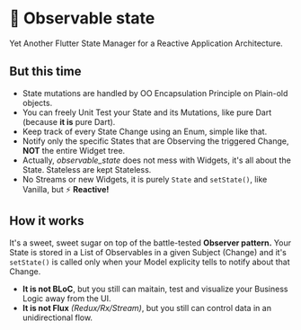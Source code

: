 # 🔭 Observable state
Yet Another Flutter State Manager for a Reactive Application Architecture.

## But this time
- State mutations are handled by OO Encapsulation Principle on Plain-old objects.
- You can freely Unit Test your State and its Mutations, like pure Dart (because **it is** pure Dart).
- Keep track of every State Change using an Enum, simple like that.
- Notify only the specific States that are Observing the triggered Change, **NOT** the entire Widget tree.
- Actually, *observable_state* does not mess with Widgets, it's all about the State. Stateless are kept Stateless.
- No Streams or new Widgets, it is purely `State` and `setState()`, like Vanilla, but :zap: **Reactive!**

## How it works
It's a sweet, sweet sugar on top of the battle-tested **Observer pattern.** Your State is stored in a List of Observables in a given Subject (Change) and it's `setState()` is called only when your Model explicity tells to notify about that Change.
- **It is not BLoC**, but you still can maitain, test and visualize your Business Logic away from the UI.
- **It is not Flux** *(Redux/Rx/Stream)*, but you still can control data in an unidirectional flow.
